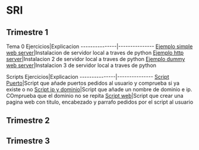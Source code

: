 # SRI
## Trimestre 1
Tema 0
Ejercicios|Explicacion
---------------|---------------
[Ejemplo simple web server](SRI_(Ignacio)/Trimestre_1/Ejercicio_inicial/capturas/1.png)|Instalacion de servidor local a traves de python
[Ejemplo http server](SRI_(Ignacio)/Trimestre_1/Ejercicio_inicial/capturas/2.png)|Instalacion 2 de servidor local a traves de python 
[Ejemplo dummy web server](SRI_(Ignacio)/Trimestre_1/Ejercicio_inicial/capturas/3.png)|Instalacion 3 de servidor local a traves de python 

Scripts
Ejercicios|Explicacion
---------------|---------------
[Script Puerto](SRI_(Ignacio)/Trimestre_1/Ejercicio_inicial/Scripts_Apache/Script1.sh )|Script que añade puertos pedidos al usuario y comprueba si ya existe o no
[Script ip y dominio](SRI_(Ignacio)/Trimestre_1/Ejercicio_inicial/Scripts_Apache/Script2.sh )|Script que añade un nombre de dominio e ip. COmprueba que el dominio no se repita
[Script web](SRI_(Ignacio)/Trimestre_1/Ejercicio_inicial/Scripts_Apache/Script3.sh )|Script que crear una pagina web con titulo, encabezado y parrafo pedidos por el script al usuario
## Trimestre 2
## Trimestre 3

